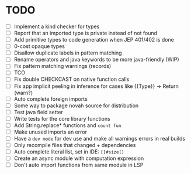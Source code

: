 # TODO

- [ ] Implement a kind checker for types
- [ ] Report that an imported type is private instead of not found
- [ ] Add primitive types to code generation when JEP 401/402 is done
- [ ] 0-cost opaque types
- [ ] Disallow duplicate labels in pattern matching
- [ ] Rename operators and java keywords to be more java-friendly (WIP)
- [ ] Fix pattern matching warnings (records)
- [ ] TCO
- [ ] Fix double CHECKCAST on native function calls
- [ ] Fix app implicit peeling in inference for cases like {{Type}} -> Return (warn?)
- [ ] Auto complete foreign imports
- [ ] Some way to package novah source for distribution
- [ ] Test java field setter
- [ ] Write tests for the core library functions
- [ ] Add String.replace* functions and `count fun`
- [ ] Make unused imports an error
- [ ] Have a `dev mode` for dev use and make all warnings errors in real builds
- [ ] Only recompile files that changed + dependencies
- [ ] Auto complete literal list, set in IDE: `[]#size()`
- [ ] Create an async module with computation expression
- [ ] Don't auto import functions from same module in LSP